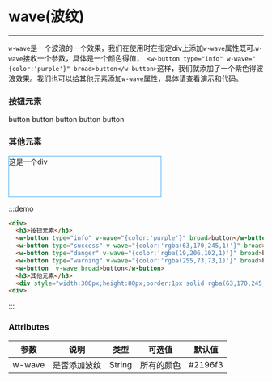 # wave(波纹)
---
```w-wave```是一个波浪的一个效果，我们在使用时在指定div上添加```w-wave```属性既可.```w-wave```接收一个参数，具体是一个颜色得值，``` <w-button type="info" w-wave="{color:'purple'}" broad>button</w-button>```这样，我们就添加了一个紫色得波浪效果。我们也可以给其他元素添加```w-wave```属性，具体请查看演示和代码。
<div class="demo-block">
  <div>
    <h3>按钮元素</h3>
    <w-button type="info" v-wave="{color:'purple'}" broad>button</w-button>
    <w-button type="success" v-wave="{color:'rgba(63,170,245,1)'}" broad>button</w-button>
    <w-button type="danger" v-wave="{color:'rgba(19,206,102,1)'}" broad>button</w-button>
    <w-button type="warning" v-wave="{color:'rgba(255,73,73,1)'}" broad>button</w-button>
    <w-button  v-wave broad>button</w-button>
    <h3>其他元素</h3>
    <div style="width:300px;height:80px;border:1px solid rgba(63,170,245,1);" v-wave>这是一个div</div>
  <div>
</div>

:::demo
```html
<div>
  <h3>按钮元素</h3>
  <w-button type="info" v-wave="{color:'purple'}" broad>button</w-button>
  <w-button type="success" v-wave="{color:'rgba(63,170,245,1)'}" broad>button</w-button>
  <w-button type="danger" v-wave="{color:'rgba(19,206,102,1)'}" broad>button</w-button>
  <w-button type="warning" v-wave="{color:'rgba(255,73,73,1)'}" broad>button</w-button>
  <w-button  v-wave broad>button</w-button>
  <h3>其他元素</h3>
  <div style="width:300px;height:80px;border:1px solid rgba(63,170,245,1);" v-wave>这是一个div</div>
<div>
```
:::


### Attributes

| 参数      | 说明   | 类型      | 可选值       | 默认值   |
|---------- |-------- |----------|------------- |--------  |
| w-wave    |是否添加波纹| String| 所有的颜色   | #2196f3  |
